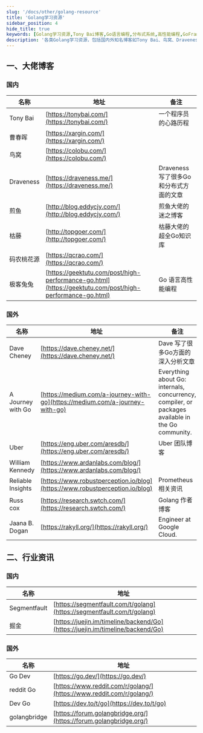 ```yaml
---
slug: '/docs/other/golang-resource'
title: 'Golang学习资源'
sidebar_position: 4
hide_title: true
keywords: [Golang学习资源,Tony Bai博客,Go语言编程,分布式系统,高性能编程,GoFrame框架,Golang论坛,Dave Cheney分析,Uber技术博客,Go行业资讯]
description: '各类Golang学习资源，包括国内外知名博客如Tony Bai、鸟窝、Draveness和Dave Cheney的技术文章，涉及Go语言编程、高性能编程、GoFrame框架等主题。同时提供国内外社区和论坛，如Segmentfault、掘金和reddit Go等，为Golang开发者提供丰富的学习资料。'
---
```


## 一、大佬博客

### 国内

| 名称 | 地址 | 备注 |
| --- | --- | --- |
| Tony Bai | [https://tonybai.com/](https://tonybai.com/) | 一个程序员的心路历程 |
| 曹春晖 | [https://xargin.com/](https://xargin.com/) |  |
| 鸟窝 | [https://colobu.com/](https://colobu.com/) |  |
| Draveness | [https://draveness.me/](https://draveness.me/) | Draveness写了很多Go和分布式方面的文章 |
| 煎鱼 | [http://blog.eddycjy.com/](http://blog.eddycjy.com/) | 煎鱼大佬的迷之博客 |
| 枯藤 | [http://topgoer.com/](http://topgoer.com/) | 枯藤大佬的超全Go知识库 |
| 码农桃花源 | [https://qcrao.com/](https://qcrao.com/) |  |
| 极客兔兔 | [https://geektutu.com/post/high-performance-go.html](https://geektutu.com/post/high-performance-go.html) | Go 语言高性能编程 |

### 国外

| 名称 | 地址 | 备注 |
| --- | --- | --- |
| Dave Cheney | [https://dave.cheney.net/](https://dave.cheney.net/) | Dave 写了很多Go方面的深入分析文章 |
| A Journey with Go | [https://medium.com/a-journey-with-go](https://medium.com/a-journey-with-go) | Everything about Go: internals, concurrency, compiler, or packages available in the Go community. |
| Uber | [https://eng.uber.com/aresdb/](https://eng.uber.com/aresdb/) | Uber 团队博客 |
| William Kennedy | [https://www.ardanlabs.com/blog/](https://www.ardanlabs.com/blog/) |  |
| Reliable Insights | [https://www.robustperception.io/blog](https://www.robustperception.io/blog) | Prometheus相关资讯 |
| Russ cox | [https://research.swtch.com/](https://research.swtch.com/) | Golang 作者博客 |
| Jaana B. Dogan | [https://rakyll.org/](https://rakyll.org/) | Engineer at Google Cloud. |

## 二、行业资讯

### 国内

| 名称 | 地址 |
| --- | --- |
| Segmentfault | [https://segmentfault.com/t/golang](https://segmentfault.com/t/golang) |
| 掘金 | [https://juejin.im/timeline/backend/Go](https://juejin.im/timeline/backend/Go) |

### 国外

| 名称 | 地址 |
| --- | --- |
| Go Dev | [https://go.dev/](https://go.dev/) |
| reddit Go | [https://www.reddit.com/r/golang/](https://www.reddit.com/r/golang/) |
| Dev Go | [https://dev.to/t/go](https://dev.to/t/go) |
| golangbridge | [https://forum.golangbridge.org/](https://forum.golangbridge.org/) |